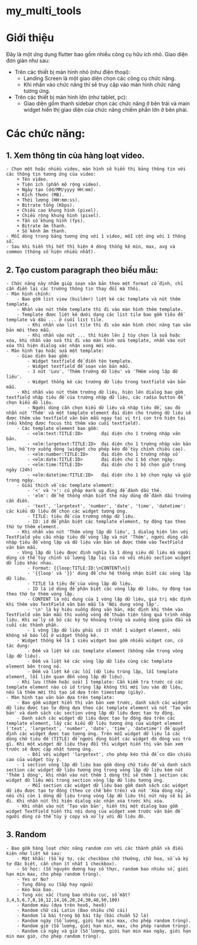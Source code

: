 # my_multi_tools

# Giới thiệu
Đây là một ứng dụng flutter bao gồm nhiều công cụ hữu ích nhỏ.
Giao diện đơn giản như sau:
- Trên các thiết bị màn hình nhỏ (như điện thoại):
    + Landing Screen là một giao diện chọn các công cụ chức năng.
    + Khi nhấn vào chức năng thì sẽ truy cập vào màn hình chức năng tương ứng.
- Trên các thiết bị màn hình lớn (như tablet, pc):
    + Giao diện gồm thanh sidebar chọn các chức năng ở bên trái và main widget hiển thị giao diện của chức năng chiếm phần lớn ở bên phải.

# Các chức năng:

## 1. Xem thông tin của hàng loạt video.
    - Chọn một hoặc nhiều video, màn hình sẽ hiển thị bảng thông tin với các thông tin tương ứng của video:
        + Tên video.
        + Tiện ích (phần mở rộng video).
        + Ngày tạo (dd/MM/yyyy HH:mm).
        + Kích thước (MB).
        + Thời lượng (HH:mm:ss).
        + Bitrate tổng (Kbps).
        + Chiều cao khung hình (pixel).
        + Chiều rộng khung hình (pixel).
        + Tần số khung hình (fps).
        + Bitrate âm thanh.
        + Số kênh âm thanh.
    - Mỗi dòng trong bảng tương ứng với 1 video, mỗi cột ứng với 1 thông số.
    - Sau khi hiển thị hết thì hiện 4 dòng thống kê min, max, avg và common (thông số hiện nhiều nhất).

## 2. Tạo custom paragraph theo biểu mẫu:
    - Chức năng này nhằm giúp soạn văn bản theo một format cố định, chỉ cần điền lại các trường thông tin thay đổi mà thôi.
    - Màn hình chính:
        - Bao gồm list view (builder) liệt kê các template và nút thêm template.
        - Nhấn vào nút thêm template thì đi vào màn hình thêm template.
        - Template được liệt kê dưới dạng các list tile bao gồm tiêu đề template và dấu ... ở cuối list tile.
            - Khi nhấn vào list tile thì đi vào màn hình chức năng tạo văn bản mới theo mẫu.
            - Khi nhấn vào nút ... thì hiện lên 2 tùy chọn là sửa hoặc xóa, khi nhấn vào sửa thì đi vào màn hình sửa template, nhấn vào nút xóa thì hiện dialog xác nhận xong mới xóa.
    - Màn hình tạo hoặc sửa một template:
        - Giao diện bao gồm:
            - Widget textfield để điền tên template.
            - Widget textfield để soạn vản bản mẫu.
            - 3 nút 'Lưu', 'Thêm trường dữ liệu' và 'THêm vòng lặp dữ liệu'.
            - Widget thống kê các trường dữ liệu trong textfield văn bản mẫu.
        - Khi nhấn vào nút thêm trường dữ liệu, hiện lên dialog bao gồm textfield nhập tiêu đề của trường nhập dữ liệu, các radio button để chọn kiểu dữ liệu. 
            - Người dùng cần chọn kiểu dữ liệu và nhập tiêu đề, sau đó nhấn nút 'Thêm' và một template element đại diện cho trường dữ liệu sẽ được thêm vào textfield văn bản mẫu ngay tại vị trí con trỏ hiện tại (nếu không được focus thì thêm vào cuối textfield).
        - Các template element bao gồm:
            - <elm:text:TITLE:ID>       đại diện cho 1 trường nhập văn bản.
            - <elm:largetext:TITLE:ID>  đại diện cho 1 trường nhập văn bản lớn, hỗ trợ xuống dòng (widget cho phép kéo để tùy chỉnh chiều cao).
            - <elm:number:TITLE:ID>     đại diện cho 1 trường nhập số
            - <elm:date:TITLE:ID>       đại diện cho 1 bộ chọn ngày.
            - <elm:time:TITLE:ID>       đại diện cho 1 bộ chọn giờ trong ngày (24h) 
            - <elm:datetime:TITLE:ID>   đại diện cho 1 bộ chọn ngày và giờ trong ngày.
        - Giải thích về các template element:
            - '<' và '>': cú pháp mark up đùng để đánh dấu thẻ.
            - 'elm': để hệ thống nhận biết thẻ này dùng để đánh dấu trường cần điền.
            - 'text', 'largetext', 'number', 'date', 'time', 'datetime': các kiểu dữ liệu để chọn các widget tương ứng.
            - TITLE: tiêu đề của trường nhập dữ liệu.
            - ID: id để phân biệt các template element, tự động tạo theo thứ tự thêm element.
        - Khi nhấn vào nút 'Thêm vòng lặp dữ liệu', 1 dialog hiện lên với TextField yêu cầu nhập tiêu đề vòng lặp và nút 'Thêm', người dùng cần nhập tiêu đề vòng lặp và dữ liệu văn bản sẽ được thêm vào TextField văn bản mẫu.
        - Vòng lặp dữ liệu được định nghĩa là 1 dòng siêu dữ liệu mà người dùng có thể tùy chỉnh số lượng lặp lại của nó với nhiều section widget dữ liệu khác nhau.
            - Format: {{loop:TITLE:ID:\nCONTENT\n}}
            - '{{loop' và '}}' dùng để cho hệ thống nhận biết các vòng lặp dữ liệu.
            - TITLE là tiêu đề của vòng lặp dữ liệu.
            - ID là id dùng để phân biệt các vòng lặp dữ liệu, tự động tạo theo thứ tự thêm vòng lặp.
            - CONTENT là nội dung của 1 vòng lặp dữ liệu, giá trị mặc định khi thêm vào TextField văn bản mẫu là 'Nội dung vòng lặp'.
            - '\n' là ký hiệu xuống dòng văn bản, mặc định khi thêm vào TextField văn bản mẫu thì xuống vòng để thuận tiện tỏng quá trình nhập liệu. Khi xử lý sẽ bỏ các ký tự khoảng trống và xuống dòng giữa đầu và cuối các thành phần.
            - 1 vòng lặp dữ liệu phải có ít nhất 1 widget element, nếu không sẽ báo lỗi ở widget thống kê.
        - Widget thống kê là 1 siêu widget bao gồm nhiều widget con, có tác dụng:
            - Đếm và liệt kê các template element (không nằm trong vòng lặp dữ liệu).
            - Đếm và liệt kê các vòng lặp dữ liệu cùng các template element bên trong nó.
            - Đếm và liệt kê các lỗi (dữ liệu trùng lặp, lỗi template element, lỗi liên quan đến vòng lặp dữ liệu).
        - Khi lưu (thêm hoặc sửa) 1 template: Cần kiểm tra trước có các template element nào có id trùng lặp không thì mới lưu vào dữ liệu, nếu là thêm mới thì tạo id dựa trên timestamp (giây).
    - Màn hình tạo văn bản dựa trên template:
        - Bao gồm widget hiển thị văn bản xem trước, danh sách các widget dữ liệu được tạo tự động dựa theo các template element và nút 'Tạo văn bản' và danh sách các section vòng lặp dữ liệu được tạo tự động.
        - Danh sách các widget dữ liệu được tạo tự động dựa trên các template element, lấy các kiểu dữ liệu tương ứng của widget element ('text', 'largetext', 'number', 'date', 'time', 'datetime') để quyết định các widget được tạo tương ứng. Trên mỗi widget dữ liệu là các dòng chữ tiêu đề (TITLE) để người dùng biết các widget đó đóng vai trò gì. Khi một widget dữ liệu thay đổi thì widget hiển thị văn bản xem trước sẽ được cập nhật tương ứng.
            - Đối với widget 'largetext', cho phép kéo thả để co dãn chiều cao của widget tùy ý.
        - 1 section vòng lặp dữ liệu bao gồm dòng chữ tiêu đề và danh sách section các widget dữ liệu tương ứng trong vòng lặp dữ liệu kèm nút 'Thêm 1 dòng', khi nhấn vào nút thêm 1 dòng thì sẽ thêm 1 section các widget dữ liệu mới trong section vòng lặp dữ liệu tương ứng.
            - Mỗi section các widget dữ liệu bao gồm danh sách các widget dữ iệu được tạo tự động (theo cơ chế bên trên) và nút 'Xóa dòng này', nếu chỉ còn 1 dòng dữ liệu trong vòng lặp dữ liệu thì nút này sẽ bị ẩn đi. Khi nhấn nút thì hiện dialog xác nhận xóa trước khi xóa.
        - Khi nhấn vào nút 'Tạo văn bản', hiển thị một dialog bao gồm widget TextField hiển thị nội dung của widget xem trước văn bản để người dùng có thể tùy ý copy và xử lý với dữ liệu đó.


## 3. Random
    - Bao gồm hàng loạt chức năng random con với các thành phần và điều kiện như liệt kê sau:
        - Mật khẩu: (Số ký tự, các checkbox chữ thường, chữ hoa, số và ký tự đặc biệt, cần chọn ít nhất 1 checkbox).
        - Số học: (Số nguyên dương hay số thực, random bao nhiêu số, giới hạn min max, cho phép random trùng).
        - Yes or No?
        - Tung đồng xu (Sấp hay ngửa)
        - Kéo búa bao.
        - Tung xúc xắc (tung bao nhiêu cục, số mặt? 3,4,5,6,7,8,10,12,14,16,20,24,30,48,50,100)
        - Random màu (dựa trên hex6, hex8)
        - Random chữ cái Latin (Bao nhiêu chữ cái)
        - Random lá bài trong bộ bài tây (bài chuẩn 52 lá)
        - Random ngày (Số lượng, giới hạn min max, cho phép random trùng).
        - Random giờ (Số lượng, giới hạn min, max, cho phép random trùng).
        - Random cả ngày và giờ (Số lượng, giới hạn min max ngày, giới hạn min max giờ, cho phép random trùng).